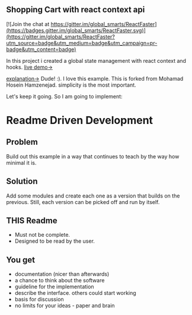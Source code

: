 
## Shopping Cart with react context api  

[![Join the chat at https://gitter.im/global_smarts/ReactFaster](https://badges.gitter.im/global_smarts/ReactFaster.svg)](https://gitter.im/global_smarts/ReactFaster?utm_source=badge&utm_medium=badge&utm_campaign=pr-badge&utm_content=badge)

In this project i created a global state management with react context and hooks.
[live demo->](https://contextcart.netlify.com/)

[explanation->](https://hoseinh.com/react-context-vs-redux-hooks/)
Dude! :). I love this example. This is forked from Mohamad Hosein Hamzenejad. simplicity is the most important.

Let's keep it going. So I am going to implement:

Readme Driven Development
=========================

Problem
-------

Build out this example in a way that continues to teach by the way how minimal it is.

Solution
--------
Add some modules and create each one as a version that builds on the previous.  Still, each version can be picked off and run by itself.

THIS Readme
------

* Must not be complete.
* Designed to be read by the user.

You get
-------
* documentation (nicer than afterwards)
* a chance to think about the software
* guideline for the implementation
* describe the interface. others could start working
* basis for discussion
* no limits for your ideas - paper and brain

